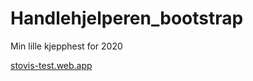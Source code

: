 # Handlehjelperen_bootstrap
Min lille kjepphest for 2020

[stovis-test.web.app](stovis-test.web.app)